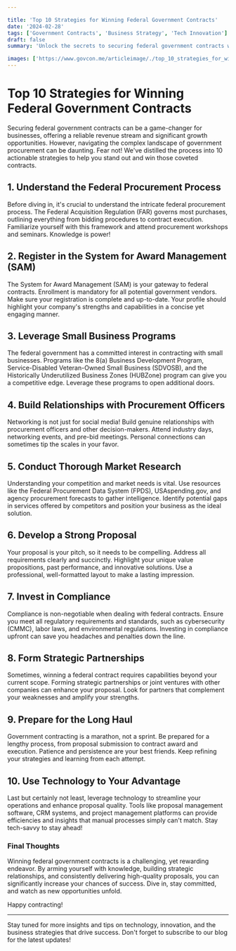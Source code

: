 ```yaml
---

title: 'Top 10 Strategies for Winning Federal Government Contracts'
date: '2024-02-28'
tags: ['Government Contracts', 'Business Strategy', 'Tech Innovation']
draft: false
summary: 'Unlock the secrets to securing federal government contracts with these top 10 strategies designed to make your proposals stand out and win.'

images: ['https://www.govcon.me/articleimage/./top_10_strategies_for_winning_federal_government_contracts.webp']
---
```


# Top 10 Strategies for Winning Federal Government Contracts

Securing federal government contracts can be a game-changer for businesses, offering a reliable revenue stream and significant growth opportunities. However, navigating the complex landscape of government procurement can be daunting. Fear not! We've distilled the process into 10 actionable strategies to help you stand out and win those coveted contracts.

## 1. Understand the Federal Procurement Process

Before diving in, it's crucial to understand the intricate federal procurement process. The Federal Acquisition Regulation (FAR) governs most purchases, outlining everything from bidding procedures to contract execution. Familiarize yourself with this framework and attend procurement workshops and seminars. Knowledge is power!

## 2. Register in the System for Award Management (SAM)

The System for Award Management (SAM) is your gateway to federal contracts. Enrollment is mandatory for all potential government vendors. Make sure your registration is complete and up-to-date. Your profile should highlight your company's strengths and capabilities in a concise yet engaging manner.

## 3. Leverage Small Business Programs

The federal government has a committed interest in contracting with small businesses. Programs like the 8(a) Business Development Program, Service-Disabled Veteran-Owned Small Business (SDVOSB), and the Historically Underutilized Business Zones (HUBZone) program can give you a competitive edge. Leverage these programs to open additional doors.

## 4. Build Relationships with Procurement Officers

Networking is not just for social media! Build genuine relationships with procurement officers and other decision-makers. Attend industry days, networking events, and pre-bid meetings. Personal connections can sometimes tip the scales in your favor.

## 5. Conduct Thorough Market Research

Understanding your competition and market needs is vital. Use resources like the Federal Procurement Data System (FPDS), USAspending.gov, and agency procurement forecasts to gather intelligence. Identify potential gaps in services offered by competitors and position your business as the ideal solution.

## 6. Develop a Strong Proposal

Your proposal is your pitch, so it needs to be compelling. Address all requirements clearly and succinctly. Highlight your unique value propositions, past performance, and innovative solutions. Use a professional, well-formatted layout to make a lasting impression.

## 7. Invest in Compliance

Compliance is non-negotiable when dealing with federal contracts. Ensure you meet all regulatory requirements and standards, such as cybersecurity (CMMC), labor laws, and environmental regulations. Investing in compliance upfront can save you headaches and penalties down the line.

## 8. Form Strategic Partnerships

Sometimes, winning a federal contract requires capabilities beyond your current scope. Forming strategic partnerships or joint ventures with other companies can enhance your proposal. Look for partners that complement your weaknesses and amplify your strengths.

## 9. Prepare for the Long Haul

Government contracting is a marathon, not a sprint. Be prepared for a lengthy process, from proposal submission to contract award and execution. Patience and persistence are your best friends. Keep refining your strategies and learning from each attempt.

## 10. Use Technology to Your Advantage

Last but certainly not least, leverage technology to streamline your operations and enhance proposal quality. Tools like proposal management software, CRM systems, and project management platforms can provide efficiencies and insights that manual processes simply can't match. Stay tech-savvy to stay ahead!

### Final Thoughts

Winning federal government contracts is a challenging, yet rewarding endeavor. By arming yourself with knowledge, building strategic relationships, and consistently delivering high-quality proposals, you can significantly increase your chances of success. Dive in, stay committed, and watch as new opportunities unfold.

Happy contracting!

---

Stay tuned for more insights and tips on technology, innovation, and the business strategies that drive success. Don't forget to subscribe to our blog for the latest updates!